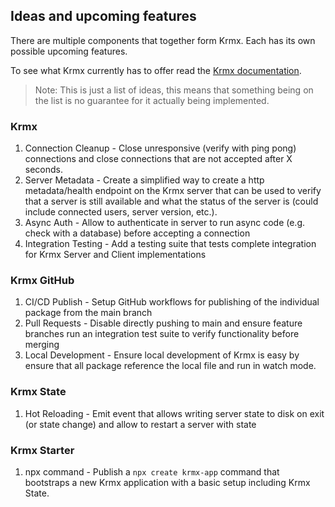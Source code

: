 ## Ideas and upcoming features
There are multiple components that together form Krmx. Each has its own possible upcoming features.

To see what Krmx currently has to offer read the [Krmx documentation](https://simonkarman.github.io/krmx).

> Note: This is just a list of ideas, this means that something being on the list is no guarantee for it actually being implemented.


### Krmx
1. Connection Cleanup - Close unresponsive (verify with ping pong) connections and close connections that are not accepted after X seconds.
2. Server Metadata - Create a simplified way to create a http metadata/health endpoint on the Krmx server that can be used to verify that a server is still available and what the status of the server is (could include connected users, server version, etc.).
3. Async Auth - Allow to authenticate in server to run async code (e.g. check with a database) before accepting a connection
4. Integration Testing - Add a testing suite that tests complete integration for Krmx Server and Client implementations

### Krmx GitHub
1. CI/CD Publish - Setup GitHub workflows for publishing of the individual package from the main branch 
2. Pull Requests - Disable directly pushing to main and ensure feature branches run an integration test suite to verify functionality before merging
3. Local Development - Ensure local development of Krmx is easy by ensure that all package reference the local file and run in watch mode.

### Krmx State
1. Hot Reloading - Emit event that allows writing server state to disk on exit (or state change) and allow to restart a server with state

### Krmx Starter
1. npx command - Publish a `npx create krmx-app` command that bootstraps a new Krmx application with a basic setup including Krmx State.

